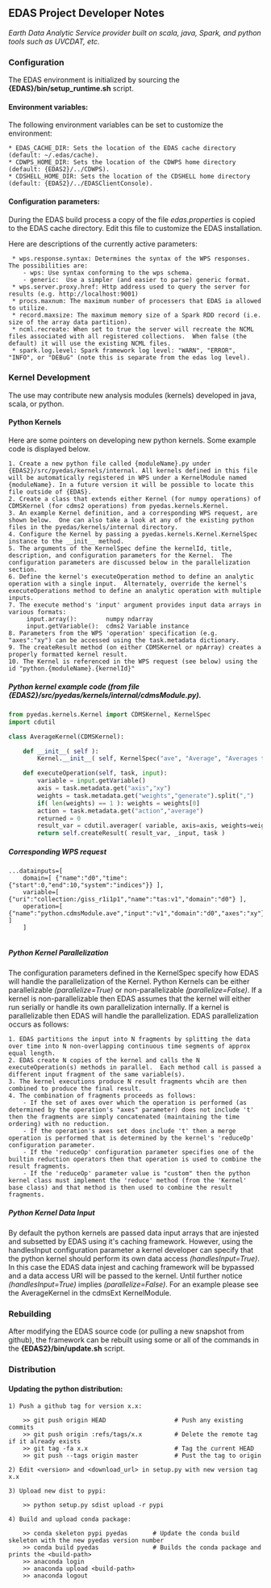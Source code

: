##                                EDAS Project Developer Notes

_Earth Data Analytic Service provider built on scala, java, Spark, and python tools such as UVCDAT, etc._

###  Configuration

The EDAS environment is initialized by sourcing the **{EDAS}/bin/setup_runtime.sh** script.

####  Environment variables:
The following environment variables can be set to customize the environment:

    * EDAS_CACHE_DIR: Sets the location of the EDAS cache directory (default: ~/.edas/cache).
    * CDWPS_HOME_DIR: Sets the location of the CDWPS home directory (default: {EDAS2}/../CDWPS).
    * CDSHELL_HOME_DIR: Sets the location of the CDSHELL home directory (default: {EDAS2}/../EDASClientConsole).

####  Configuration parameters:
During the EDAS build process a copy of the file _edas.properties_ is copied to the EDAS cache directory.
    Edit this file to customize the EDAS installation. 
    
Here are descriptions of the currently active parameters:
     
     * wps.response.syntax: Determines the syntax of the WPS responses.  The possibilities are:
        - wps: Use syntax conforming to the wps schema.
        - generic:  Use a simpler (and easier to parse) generic format.
     * wps.server.proxy.href: Http address used to query the server for results (e.g. http://localhost:9001)
     * procs.maxnum: The maximum number of processers that EDAS ia allowed to utilize.
     * record.maxsize: The maximum memory size of a Spark RDD record (i.e. size of the array data partition).
     * ncml.recreate: When set to true the server will recreate the NCML files associated with all registered collections.  When false (the default) it will use the existing NCML files.
     * spark.log.level: Spark framework log level: "WARN", "ERROR", "INFO", or "DEBuG" (note this is separate from the edas log level).    

###  Kernel Development

The use may contribute new analysis modules (kernels) developed in java, scala, or python.  

#### Python Kernels
Here are some pointers on developing new python kernels. Some example code is displayed below.

    1. Create a new python file called {moduleName}.py under {EDAS2}/src/pyedas/kernels/internal. All kernels defined in this file will be automatically registered in WPS under a KernelModule named {moduleName}. In a future version it will be possible to locate this file outside of {EDAS}.
    2. Create a class that extends either Kernel (for numpy operations) of CDMSKernel (for cdms2 operations) from pyedas.kernels.Kernel.  
    3. An example Kernel definition, and a corresponding WPS request, are shown below.  One can also take a look at any of the existing python files in the pyedas/kernels/internal directory.
    4. Configure the Kernel by passing a pyedas.kernels.Kernel.KernelSpec instance to the __init__ method.  
    5. The arguments of the KernelSpec define the kernelId, title, description, and configuration parameters for the Kernel.  The configuration parameters are discussed below in the parallelization section.
    6. Define the kernel's executeOperation method to define an analytic operation with a single input.  Alternately, override the kernel's executeOperations method to define an analytic operation with multiple inputs.
    7. The execute method's 'input' argument provides input data arrays in various formats:
         input.array():        numpy ndarray
         input.getVariable():  cdms2 Variable instance
    8. Parameters from the WPS 'operation' specification (e.g. "axes":"xy") can be accessed using the task.metadata dictionary.
    9. The createResult method (on either CDMSKernel or npArray) creates a properly formatted kernel result.
    10. The Kernel is referenced in the WPS request (see below) using the id "python.{moduleName}.{kernelId}"
    
##### Python kernel example code (from file {EDAS2}/src/pyedas/kernels/internal/cdmsModule.py).

```python
from pyedas.kernels.Kernel import CDMSKernel, KernelSpec
import cdutil

class AverageKernel(CDMSKernel):

    def __init__( self ):
        Kernel.__init__( self, KernelSpec("ave", "Average", "Averages the inputs using UVCDAT with area weighting by default", parallelize=True ) )

    def executeOperation(self, task, input):
        variable = input.getVariable()
        axis = task.metadata.get("axis","xy")
        weights = task.metadata.get("weights","generate").split(",")
        if( len(weights) == 1 ): weights = weights[0]
        action = task.metadata.get("action","average")
        returned = 0
        result_var = cdutil.averager( variable, axis=axis, weights=weights, action=action, returned=returned )
        return self.createResult( result_var, _input, task )

```
##### Corresponding WPS request
```
...datainputs=[
    domain=[ {"name":"d0","time":{"start":0,"end":10,"system":"indices"}} ],
    variable=[ {"uri":"collection:/giss_r1i1p1","name":"tas:v1","domain":"d0"} ],
    operation=[ {"name":"python.cdmsModule.ave","input":"v1","domain":"d0","axes":"xy"} ]
    ]
    
```

##### Python Kernel Parallelization
The configuration parameters defined in the KernelSpec specify how EDAS will handle the parallelization of the Kernel.   Python Kernels can be 
either parallelizable _(parallelize=True)_ or non-parallelizable _(parallelize=False)_.  If a kernel is non-parallelizable then EDAS assumes that the kernel will either run serially or handle
its own parallelization internally.  If a kernel is parallelizable then EDAS will handle the parallelization.  EDAS parallelization occurs as follows:

    1. EDAS partitions the input into N fragments by splitting the data over time into N non-overlapping continuous time segments of approx equal length.
    2. EDAS create N copies of the kernel and calls the N executeOperation(s) methods in parallel.  Each method call is passed a different input fragment of the same variable(s).
    3. The kernel executions produce N result fragments whcih are then combined to produce the final result.
    4. The combination of fragments proceeds as follows:
        - If the set of axes over which the operation is performed (as determined by the operation's "axes" parameter) does not include 't' then the fragments are simply concatenated (maintaining the time ordering) with no reduction.
        - If the operation's axes set does include 't' then a merge operation is performed that is determined by the kernel's 'reduceOp' configuration parameter.
        - If the 'reduceOp' configuration parameter specifies one of the builtin reduction operators then that operation is used to combine the result fragments.
        - If the 'reduceOp' parameter value is "custom" then the python kernel class must implement the 'reduce' method (from the 'Kernel' base class) and that method is then used to combine the result fragments.

##### Python Kernel Data Input
By default the python kernels are passed data input arrays that are injested and subsetted by EDAS using it's caching framework.
However, using the handlesInput configuration parameter a kernel developer can specify that the python kernel should
perform its own data access  _(handlesInput=True)_.   In this case the EDAS data injest and caching framework will be bypassed
and a data access URI will be passed to the kernel.  Until further notice _(handlesInput=True)_ implies _(parallelize=False)_.
 For an example please see the AverageKernel in the cdmsExt KernelModule.

###  Rebuilding

After modifying the EDAS source code (or pulling a new snapshot from github), the framework can be rebuilt using some or all of the 
commands in the **{EDAS2}/bin/update.sh** script.

###  Distribution

####  Updating the python distribution:

    1) Push a github tag for version x.x:
    
        >> git push origin HEAD                   # Push any existing commits
        >> git push origin :refs/tags/x.x         # Delete the remote tag if it already exists
        >> git tag -fa x.x                        # Tag the current HEAD
        >> git push --tags origin master          # Pust the tag to origin
        
    2) Edit <version> and <download_url> in setup.py with new version tag x.x
    
    3) Upload new dist to pypi:
     
        >> python setup.py sdist upload -r pypi
        
    4) Build and upload conda package:
    
        >> conda skeleton pypi pyedas       # Update the conda build skeleton with the new pyedas version number
        >> conda build pyedas               # Builds the conda package and prints the <build-path>
        >> anaconda login
        >> anaconda upload <build-path>
        >> anaconda logout
        
  
        
    